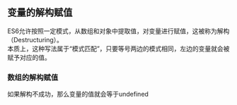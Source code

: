 ## 变量的解构赋值
ES6允许按照一定模式，从数组和对象中提取值，对变量进行赋值，这被称为解构（Destructuring）。    
本质上，这种写法属于“模式匹配”，只要等号两边的模式相同，左边的变量就会被赋予对应的值。   
### 数组的解构赋值
如果解构不成功，那么变量的值就会等于undefined